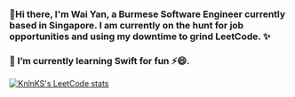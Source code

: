 ### 👋Hi there, I'm Wai Yan, a Burmese Software Engineer currently based in Singapore. I am currently on the hunt for job opportunities and using my downtime to grind LeetCode. ✨ 
### 🌱 I’m currently learning Swift for fun ⚡😄.
[![KnlnKS's LeetCode stats](https://leetcode-stats-six.vercel.app/?username=zteezy19)](https://github.com/KnlnKS/leetcode-stats)

<!--
**zteezy19/zteezy19** is a ✨ _special_ ✨ repository because its `README.md` (this file) appears on your GitHub profile.

Here are some ideas to get you started:

- 🔭 I’m currently working on ...
- 🌱 I’m currently grinding
- 👯 I’m looking to collaborate on ...
- 🤔 I’m looking for help with ...
- 💬 Ask me about ...
- 📫 How to reach me: ...
- 😄 Pronouns: ...
- ⚡ Fun fact: ...
-->
